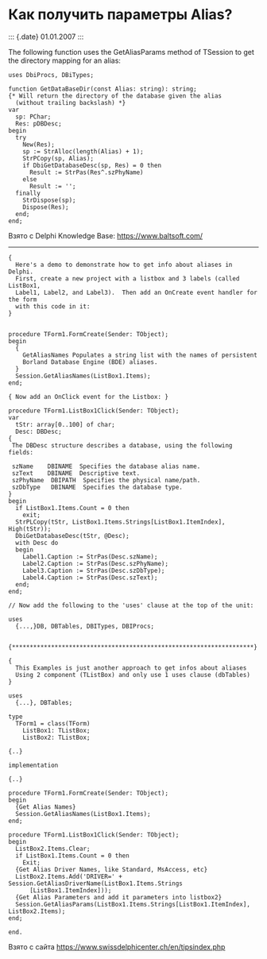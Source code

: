 Как получить параметры Alias?
=============================

::: {.date}
01.01.2007
:::

The following function uses the GetAliasParams method of TSession to get
the directory mapping for an alias:

    uses DbiProcs, DBiTypes;
     
    function GetDataBaseDir(const Alias: string): string;
    {* Will return the directory of the database given the alias
      (without trailing backslash) *}
    var
      sp: PChar;
      Res: pDBDesc;
    begin
      try
        New(Res);
        sp := StrAlloc(length(Alias) + 1);
        StrPCopy(sp, Alias);
        if DbiGetDatabaseDesc(sp, Res) = 0 then
          Result := StrPas(Res^.szPhyName)
        else
          Result := '';
      finally
        StrDispose(sp);
        Dispose(Res);
      end;
    end;

Взято с Delphi Knowledge Base: <https://www.baltsoft.com/>

------------------------------------------------------------------------

    {
      Here's a demo to demonstrate how to get info about aliases in Delphi.
      First, create a new project with a listbox and 3 labels (called ListBox1,
      Label1, Label2, and Label3).  Then add an OnCreate event handler for the form
      with this code in it:
    }
     
     
    procedure TForm1.FormCreate(Sender: TObject);
    begin
      {
        GetAliasNames Populates a string list with the names of persistent
        Borland Database Engine (BDE) aliases.
      }
      Session.GetAliasNames(ListBox1.Items);
    end;
     
    { Now add an OnClick event for the Listbox: }
     
    procedure TForm1.ListBox1Click(Sender: TObject);
    var
      tStr: array[0..100] of char;
      Desc: DBDesc;
    {
     The DBDesc structure describes a database, using the following fields:
     
     szName    DBINAME  Specifies the database alias name.
     szText    DBINAME  Descriptive text.
     szPhyName  DBIPATH  Specifies the physical name/path.
     szDbType   DBINAME  Specifies the database type.
    }
    begin
      if ListBox1.Items.Count = 0 then
        exit;
      StrPLCopy(tStr, ListBox1.Items.Strings[ListBox1.ItemIndex], High(tStr));
      DbiGetDatabaseDesc(tStr, @Desc);
      with Desc do
      begin
        Label1.Caption := StrPas(Desc.szName);
        Label2.Caption := StrPas(Desc.szPhyName);
        Label3.Caption := StrPas(Desc.szDbType);
        Label4.Caption := StrPas(Desc.szText);
      end;
    end;
     
    // Now add the following to the 'uses' clause at the top of the unit:
     
    uses
      {...,}DB, DBTables, DBITypes, DBIProcs;
     
     
    {********************************************************************}
     
    {
      This Examples is just another approach to get infos about aliases
      Using 2 component (TListBox) and only use 1 uses clause (dbTables)
    }
     
    uses
      {...}, DBTables;
     
    type
      TForm1 = class(TForm)
        ListBox1: TListBox;
        ListBox2: TListBox;
     
    {..}
     
    implementation
     
    {..}
     
    procedure TForm1.FormCreate(Sender: TObject);
    begin
      {Get Alias Names}
      Session.GetAliasNames(ListBox1.Items);
    end;
     
    procedure TForm1.ListBox1Click(Sender: TObject);
    begin
      ListBox2.Items.Clear;
      if ListBox1.Items.Count = 0 then
        Exit;
      {Get Alias Driver Names, like Standard, MsAccess, etc}
      ListBox2.Items.Add('DRIVER=' + Session.GetAliasDriverName(ListBox1.Items.Strings
          [ListBox1.ItemIndex]));
      {Get Alias Parameters and add it parameters into listbox2}
      Session.GetAliasParams(ListBox1.Items.Strings[ListBox1.ItemIndex], ListBox2.Items);
    end;
     
    end.

Взято с сайта <https://www.swissdelphicenter.ch/en/tipsindex.php>
